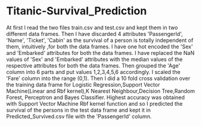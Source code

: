 # Titanic-Survival_Prediction
At first I read the two files train.csv and test.csv and kept them in two different data frames. 
Then I have discarded 4 attributes 'PassengerId', 'Name', 'Ticket', 'Cabin' as the survival of a person is totally independent of them, intuitively ,for both the  data frames.
I have one hot encoded the 'Sex' and 'Embarked' attributes for both the data frames.
I have replaced the NaN values of 'Sex' and 'Embarked' attributes with the median values of the respective attributes for both the data frames.
Then grouped the 'Age' column into 6 parts and put values 1,2,3,4,5,6 accordingly.
I scaled the 'Fare' column into the range (0,1).
Then I did a 10 fold cross validation over the training data frame for Logistic Regression,Support Vector Machine(Linear and Rbf kernel),K Nearest Neighbour,Decision Tree,Random Forest, Perceptron and Bayes Classifier.
Highest accuracy was obtained with Support Vector Machine Rbf kernel function and so I predicted the survival of the persons in the test data frame and kept it in Predicted_Survived.csv file with the 'PassengerId' column. 
